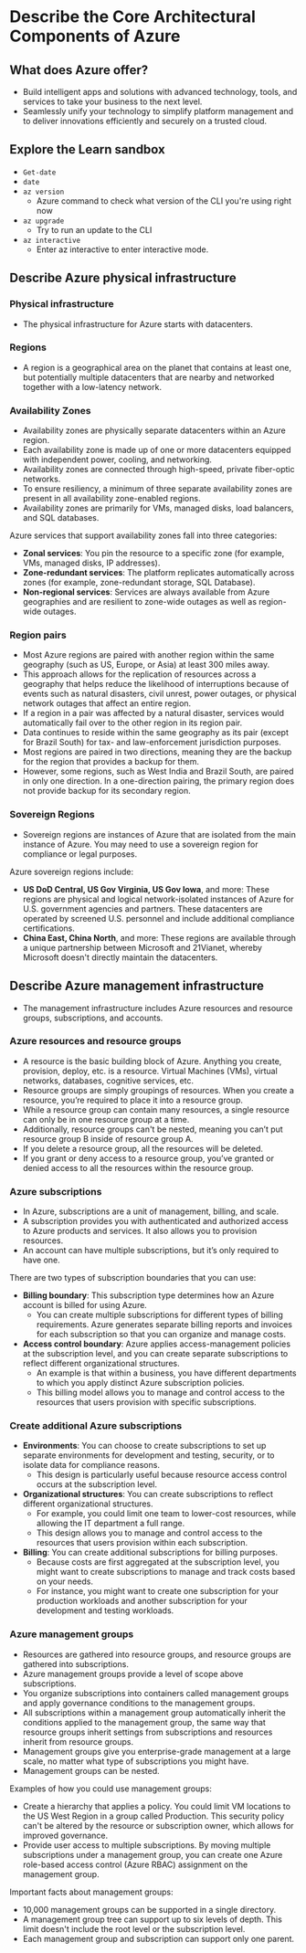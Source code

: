 # Describe the Core Architectural Components of Azure

## What does Azure offer?
- Build intelligent apps and solutions with advanced technology, tools, and services to take your business to the next level.
- Seamlessly unify your technology to simplify platform management and to deliver innovations efficiently and securely on a trusted cloud.

## Explore the Learn sandbox
- `Get-date`
- `date`
- `az version`
  - Azure command to check what version of the CLI you're using right now
- `az upgrade`
  - Try to run an update to the CLI
- `az interactive`
  - Enter az interactive to enter interactive mode.

## Describe Azure physical infrastructure

### Physical infrastructure
- The physical infrastructure for Azure starts with datacenters.

### Regions
- A region is a geographical area on the planet that contains at least one, but potentially multiple datacenters that are nearby and networked together with a low-latency network.

### Availability Zones
- Availability zones are physically separate datacenters within an Azure region.
- Each availability zone is made up of one or more datacenters equipped with independent power, cooling, and networking.
- Availability zones are connected through high-speed, private fiber-optic networks.
- To ensure resiliency, a minimum of three separate availability zones are present in all availability zone-enabled regions.
- Availability zones are primarily for VMs, managed disks, load balancers, and SQL databases.

Azure services that support availability zones fall into three categories:
- **Zonal services**: You pin the resource to a specific zone (for example, VMs, managed disks, IP addresses).
- **Zone-redundant services**: The platform replicates automatically across zones (for example, zone-redundant storage, SQL Database).
- **Non-regional services**: Services are always available from Azure geographies and are resilient to zone-wide outages as well as region-wide outages.

### Region pairs
- Most Azure regions are paired with another region within the same geography (such as US, Europe, or Asia) at least 300 miles away.
- This approach allows for the replication of resources across a geography that helps reduce the likelihood of interruptions because of events such as natural disasters, civil unrest, power outages, or physical network outages that affect an entire region.
- If a region in a pair was affected by a natural disaster, services would automatically fail over to the other region in its region pair.
- Data continues to reside within the same geography as its pair (except for Brazil South) for tax- and law-enforcement jurisdiction purposes.
- Most regions are paired in two directions, meaning they are the backup for the region that provides a backup for them.
- However, some regions, such as West India and Brazil South, are paired in only one direction. In a one-direction pairing, the primary region does not provide backup for its secondary region.

### Sovereign Regions
- Sovereign regions are instances of Azure that are isolated from the main instance of Azure. You may need to use a sovereign region for compliance or legal purposes.

Azure sovereign regions include:
- **US DoD Central, US Gov Virginia, US Gov Iowa**, and more: These regions are physical and logical network-isolated instances of Azure for U.S. government agencies and partners. These datacenters are operated by screened U.S. personnel and include additional compliance certifications.
- **China East, China North**, and more: These regions are available through a unique partnership between Microsoft and 21Vianet, whereby Microsoft doesn't directly maintain the datacenters.

## Describe Azure management infrastructure

- The management infrastructure includes Azure resources and resource groups, subscriptions, and accounts.

### Azure resources and resource groups
- A resource is the basic building block of Azure. Anything you create, provision, deploy, etc. is a resource. Virtual Machines (VMs), virtual networks, databases, cognitive services, etc.
- Resource groups are simply groupings of resources. When you create a resource, you’re required to place it into a resource group.
- While a resource group can contain many resources, a single resource can only be in one resource group at a time.
- Additionally, resource groups can't be nested, meaning you can’t put resource group B inside of resource group A.
- If you delete a resource group, all the resources will be deleted.
- If you grant or deny access to a resource group, you’ve granted or denied access to all the resources within the resource group.

### Azure subscriptions
- In Azure, subscriptions are a unit of management, billing, and scale.
- A subscription provides you with authenticated and authorized access to Azure products and services. It also allows you to provision resources.
- An account can have multiple subscriptions, but it’s only required to have one.

There are two types of subscription boundaries that you can use:
- **Billing boundary**: This subscription type determines how an Azure account is billed for using Azure.
  - You can create multiple subscriptions for different types of billing requirements. Azure generates separate billing reports and invoices for each subscription so that you can organize and manage costs.
- **Access control boundary**: Azure applies access-management policies at the subscription level, and you can create separate subscriptions to reflect different organizational structures.
  - An example is that within a business, you have different departments to which you apply distinct Azure subscription policies.
  - This billing model allows you to manage and control access to the resources that users provision with specific subscriptions.

### Create additional Azure subscriptions

- **Environments**: You can choose to create subscriptions to set up separate environments for development and testing, security, or to isolate data for compliance reasons.
  - This design is particularly useful because resource access control occurs at the subscription level.
- **Organizational structures**: You can create subscriptions to reflect different organizational structures.
  - For example, you could limit one team to lower-cost resources, while allowing the IT department a full range.
  - This design allows you to manage and control access to the resources that users provision within each subscription.
- **Billing**: You can create additional subscriptions for billing purposes.
  - Because costs are first aggregated at the subscription level, you might want to create subscriptions to manage and track costs based on your needs.
  - For instance, you might want to create one subscription for your production workloads and another subscription for your development and testing workloads.

### Azure management groups
- Resources are gathered into resource groups, and resource groups are gathered into subscriptions.
- Azure management groups provide a level of scope above subscriptions.
- You organize subscriptions into containers called management groups and apply governance conditions to the management groups.
- All subscriptions within a management group automatically inherit the conditions applied to the management group, the same way that resource groups inherit settings from subscriptions and resources inherit from resource groups.
- Management groups give you enterprise-grade management at a large scale, no matter what type of subscriptions you might have.
- Management groups can be nested.

Examples of how you could use management groups:
- Create a hierarchy that applies a policy. You could limit VM locations to the US West Region in a group called Production. This security policy can't be altered by the resource or subscription owner, which allows for improved governance.
- Provide user access to multiple subscriptions. By moving multiple subscriptions under a management group, you can create one Azure role-based access control (Azure RBAC) assignment on the management group.

Important facts about management groups:
- 10,000 management groups can be supported in a single directory.
- A management group tree can support up to six levels of depth. This limit doesn't include the root level or the subscription level.
- Each management group and subscription can support only one parent.
